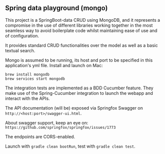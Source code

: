 ## Spring data playground (mongo)

This project is a SpringBoot-data CRUD using MongoDB, and it represents
a compromise in the use of different libraries working together in the
most seamless way to avoid boilerplate code whilst maintaining ease of
use and of configuration.

It provides standard CRUD functionalities over the model as well as a
basic textual search.

Mongo is assumed to be running, its host and port to be specified
in this application's yml file.
Install and launch on Mac:
```
brew install mongodb
brew services start mongodb

```

The integration tests are implemented as a BDD Cucumber feature.
They make use of the Spring-Cucumber integration to launch the webapp
and interact with the APIs.

The API documentation (will be) exposed via Springfox Swagger
on `http://<host:port>/swagger-ui.html`.

About swagger support, keep an eye on:
`https://github.com/springfox/springfox/issues/1773`

The endpoints are CORS-enabled.

Launch with `gradle clean bootRun`, test with `gradle clean test`.